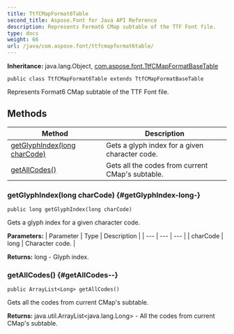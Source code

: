 ```yaml
---
title: TtfCMapFormat6Table
second_title: Aspose.Font for Java API Reference
description: Represents Format6 CMap subtable of the TTF Font file.
type: docs
weight: 66
url: /java/com.aspose.font/ttfcmapformat6table/
---
```

**Inheritance:**
java.lang.Object, [com.aspose.font.TtfCMapFormatBaseTable](../../com.aspose.font/ttfcmapformatbasetable)
```
public class TtfCMapFormat6Table extends TtfCMapFormatBaseTable
```

Represents Format6 CMap subtable of the TTF Font file.
## Methods

| Method | Description |
| --- | --- |
| [getGlyphIndex(long charCode)](#getGlyphIndex-long-) | Gets a glyph index for a given character code. |
| [getAllCodes()](#getAllCodes--) | Gets all the codes from current CMap's subtable. |
### getGlyphIndex(long charCode) {#getGlyphIndex-long-}
```
public long getGlyphIndex(long charCode)
```


Gets a glyph index for a given character code.

**Parameters:**
| Parameter | Type | Description |
| --- | --- | --- |
| charCode | long | Character code. |

**Returns:**
long - Glyph index.
### getAllCodes() {#getAllCodes--}
```
public ArrayList<Long> getAllCodes()
```


Gets all the codes from current CMap's subtable.

**Returns:**
java.util.ArrayList<java.lang.Long> - All the codes from current CMap's subtable.
